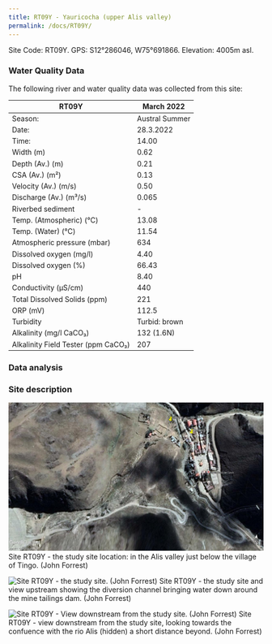 ```yaml
---
title: RT09Y - Yauricocha (upper Alis valley) 
permalink: /docs/RT09Y/
---
```



Site Code: RT09Y.  GPS: S12°286046, W75°691866. Elevation:
4005m asl.


### Water Quality Data

The following river and water quality data was collected from this site:

|     RT09Y                                   |     March 2022        |
|--------------------------------------------|-----------------------|
|     Season:                                |     Austral Summer    |
|     Date:                                  |     28.3.2022         |
|     Time:                                  |     14.00             |
|     Width (m)                              |     0.62              |
|     Depth (Av.) (m)                        |     0.21              |
|     CSA (Av.) (m²)                         |     0.13              |
|     Velocity (Av.) (m/s)                   |     0.50              |
|     Discharge (Av.) (m³/s)                 |     0.065             |
|     Riverbed sediment                      |     -                 |
|     Temp. (Atmospheric) (°C)               |     13.08             |
|     Temp. (Water) (°C)                     |     11.54             |
|     Atmospheric pressure (mbar)            |     634               |
|     Dissolved oxygen (mg/l)                |     4.40              |
|     Dissolved oxygen (%)                   |     66.43             |
|     pH                                     |     8.40              |
|     Conductivity (µS/cm)                   |     440               |
|     Total Dissolved Solids (ppm)           |     221               |
|     ORP (mV)                               |     112.5             |
|     Turbidity                              |     Turbid: brown     |
|     Alkalinity (mg/l CaCO₃)                |     132 (1.6N)        |
|     Alkalinity Field Tester (ppm CaCO₃)    |     207               |


### Data analysis



### Site description




![Site RT09Y - the study site location. (John Forrest)](/assets/SiteDescriptions/T9/RT9(Yauricochabelowmine).jpg)
Site RT09Y - the study site location: in the Alis valley just below the village of Tingo. (John Forrest)


![Site RT09Y - the study site. (John Forrest)](/assets/SiteDescriptions/T9/T9YStudysite.JPG)
Site RT09Y - the study site and view upstream showing the diversion channel bringing water down around the mine tailings dam. (John Forrest)


![Site RT09Y - View downstream from the study site. (John Forrest)](/assets/SiteDescriptions/T9/T9YViewdownstream.JPG)
Site RT09Y - view downstream from the study site, looking towards the confuence with the rio Alis (hidden) a short distance beyond. (John Forrest)

